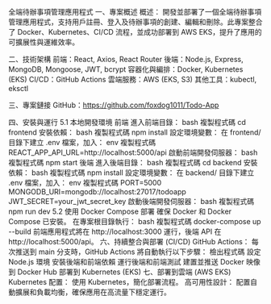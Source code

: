 全端待辦事項管理應用程式
一、專案概述
概述： 開發並部署了一個全端待辦事項管理應用程式，支持用戶註冊、登入及待辦事項的創建、編輯和刪除。此專案整合了 Docker、Kubernetes、CI/CD 流程，並成功部署到 AWS EKS，提升了應用的可擴展性與運維效率。

二、技術架構
前端：React, Axios, React Router
後端：Node.js, Express, MongoDB, Mongoose, JWT, bcrypt
容器化與編排：Docker, Kubernetes (EKS)
CI/CD：GitHub Actions
雲端服務：AWS (EKS, S3)
其他工具：kubectl, eksctl

三、專案鏈接
GitHub：https://github.com/foxdog1011/Todo-App

四、安裝與運行
5.1 本地開發環境
前端
進入前端目錄：
bash
複製程式碼
cd frontend
安裝依賴：
bash
複製程式碼
npm install
設定環境變數：
在 frontend/ 目錄下建立 .env 檔案，加入：
env
複製程式碼
REACT_APP_API_URL=http://localhost:5000/api
啟動前端開發伺服器：
bash
複製程式碼
npm start
後端
進入後端目錄：
bash
複製程式碼
cd backend
安裝依賴：
bash
複製程式碼
npm install
設定環境變數：
在 backend/ 目錄下建立 .env 檔案，加入：
env
複製程式碼
PORT=5000
MONGODB_URI=mongodb://localhost:27017/todoapp
JWT_SECRET=your_jwt_secret_key
啟動後端開發伺服器：
bash
複製程式碼
npm run dev
5.2 使用 Docker Compose 部署
確保 Docker 和 Docker Compose 已安裝。
在專案根目錄執行：
bash
複製程式碼
docker-compose up --build
前端應用程式將在 http://localhost:3000 運行，後端 API 在 http://localhost:5000/api。
六、持續整合與部署 (CI/CD)
GitHub Actions：
每次推送到 main 分支時，GitHub Actions 將自動執行以下步驟：
檢出程式碼
設定 Node.js 環境
安裝後端和前端依賴
運行後端和前端測試
建置並推送 Docker 映像到 Docker Hub
部署到 Kubernetes (EKS)
七、部署到雲端 (AWS EKS)
Kubernetes 配置：
使用 Kubernetes，簡化部署流程。
高可用性設計：
配置自動擴展和負載均衡，確保應用在高流量下穩定運行。
